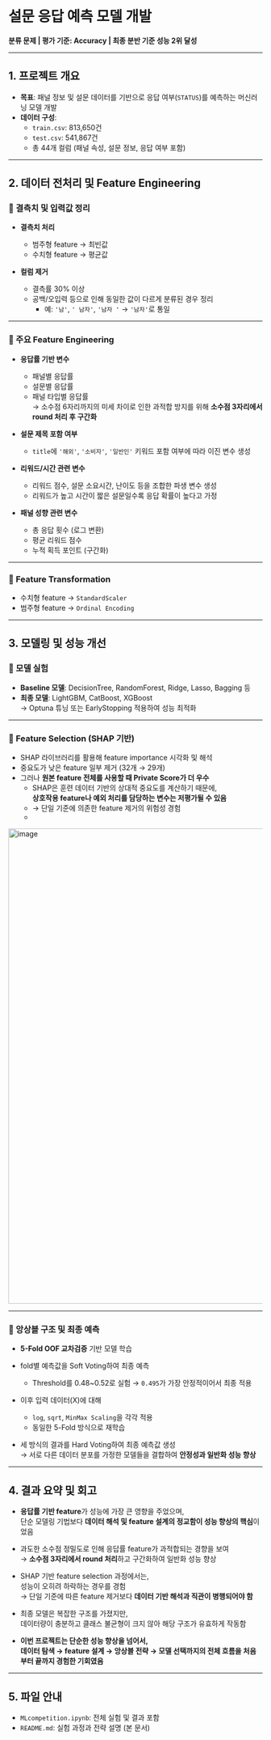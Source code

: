 # 설문 응답 예측 모델 개발  
**분류 문제 | 평가 기준: Accuracy | 최종 분반 기준 성능 2위 달성**

---

## 1. 프로젝트 개요

- **목표**: 패널 정보 및 설문 데이터를 기반으로 응답 여부(`STATUS`)를 예측하는 머신러닝 모델 개발
- **데이터 구성**:
  - `train.csv`: 813,650건
  - `test.csv`: 541,867건
  - 총 44개 컬럼 (패널 속성, 설문 정보, 응답 여부 포함)

---

## 2. 데이터 전처리 및 Feature Engineering

### 🔹 결측치 및 입력값 정리

- **결측치 처리**  
  - 범주형 feature → 최빈값  
  - 수치형 feature → 평균값  

- **컬럼 제거**  
  - 결측률 30% 이상  
  - 공백/오입력 등으로 인해 동일한 값이 다르게 분류된 경우 정리  
    - 예: `'남'`, `' 남자'`, `'남자 '` → `'남자'`로 통일

---

### 🔹 주요 Feature Engineering

- **응답률 기반 변수**
  - 패널별 응답률
  - 설문별 응답률
  - 패널 타입별 응답률  
  → 소수점 6자리까지의 미세 차이로 인한 과적합 방지를 위해 **소수점 3자리에서 round 처리 후 구간화**

- **설문 제목 포함 여부**
  - `title`에 `'해외'`, `'소비자'`, `'일반인'` 키워드 포함 여부에 따라 이진 변수 생성

- **리워드/시간 관련 변수**
  - 리워드 점수, 설문 소요시간, 난이도 등을 조합한 파생 변수 생성  
  - 리워드가 높고 시간이 짧은 설문일수록 응답 확률이 높다고 가정

- **패널 성향 관련 변수**
  - 총 응답 횟수 (로그 변환)
  - 평균 리워드 점수
  - 누적 획득 포인트 (구간화)

---

### 🔹 Feature Transformation

- 수치형 feature → `StandardScaler`  
- 범주형 feature → `Ordinal Encoding`

---

## 3. 모델링 및 성능 개선

### 🔹 모델 실험

- **Baseline 모델**: DecisionTree, RandomForest, Ridge, Lasso, Bagging 등  
- **최종 모델**: LightGBM, CatBoost, XGBoost  
  → Optuna 튜닝 또는 EarlyStopping 적용하여 성능 최적화

---

### 🔹 Feature Selection (SHAP 기반)

- SHAP 라이브러리를 활용해 feature importance 시각화 및 해석
- 중요도가 낮은 feature 일부 제거 (32개 → 29개)
- 그러나 **원본 feature 전체를 사용할 때 Private Score가 더 우수**
  - SHAP은 훈련 데이터 기반의 상대적 중요도를 계산하기 때문에,  
    **상호작용 feature나 예외 처리를 담당하는 변수는 저평가될 수 있음**
  - → 단일 기준에 의존한 feature 제거의 위험성 경험
  - 
<img width="790" height="940" alt="image" src="https://github.com/user-attachments/assets/77ad4ed2-e449-403f-8efb-d451c88d546d" />

---

### 🔹 앙상블 구조 및 최종 예측

- **5-Fold OOF 교차검증** 기반 모델 학습
- fold별 예측값을 Soft Voting하여 최종 예측
  - Threshold를 0.48~0.52로 실험 → `0.495`가 가장 안정적이어서 최종 적용

- 이후 입력 데이터(X)에 대해
  - `log`, `sqrt`, `MinMax Scaling`을 각각 적용
  - 동일한 5-Fold 방식으로 재학습
- 세 방식의 결과를 Hard Voting하여 최종 예측값 생성  
  → 서로 다른 데이터 분포를 가정한 모델들을 결합하여 **안정성과 일반화 성능 향상**

---

## 4. 결과 요약 및 회고

- **응답률 기반 feature**가 성능에 가장 큰 영향을 주었으며,  
  단순 모델링 기법보다 **데이터 해석 및 feature 설계의 정교함이 성능 향상의 핵심**이었음

- 과도한 소수점 정밀도로 인해 응답률 feature가 과적합되는 경향을 보여  
  → **소수점 3자리에서 round 처리**하고 구간화하여 일반화 성능 향상

- SHAP 기반 feature selection 과정에서는,  
  성능이 오히려 하락하는 경우를 경험  
  → 단일 기준에 따른 feature 제거보다 **데이터 기반 해석과 직관이 병행되어야 함**

- 최종 모델은 복잡한 구조를 가졌지만,  
  데이터량이 충분하고 클래스 불균형이 크지 않아 해당 구조가 유효하게 작동함

- **이번 프로젝트는 단순한 성능 향상을 넘어서,  
  데이터 탐색 → feature 설계 → 앙상블 전략 → 모델 선택까지의 전체 흐름을 처음부터 끝까지 경험한 기회였음**

---

## 5. 파일 안내

- `MLcompetition.ipynb`: 전체 실험 및 결과 포함
- `README.md`: 실험 과정과 전략 설명 (본 문서)

